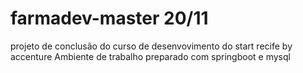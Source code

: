 # farmadev-master   20/11
projeto de conclusão do curso de desenvovimento do start recife by accenture
Ambiente de trabalho preparado com springboot e mysql
